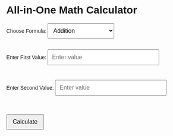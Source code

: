 <!DOCTYPE html>
<html lang="en">
<head>
  <meta charset="UTF-8">
  <meta name="viewport" content="width=device-width, initial-scale=1.0">
  <title>All-in-One Math Calculator</title>
  <style>
    body {
      font-family: Arial, sans-serif;
      margin: 20px;
    }
    input[type="text"] {
      width: 300px;
      padding: 10px;
      margin-bottom: 10px;
      font-size: 16px;
    }
    select {
      padding: 10px;
      font-size: 16px;
    }
    button {
      padding: 10px 15px;
      font-size: 16px;
      margin-top: 10px;
    }
    #result {
      font-size: 18px;
      margin-top: 20px;
    }
  </style>
</head>
<body>

  <h1>All-in-One Math Calculator</h1>
  
  <label for="formula">Choose Formula:</label>
  <select id="formula">
    <option value="addition">Addition</option>
    <option value="subtraction">Subtraction</option>
    <option value="multiplication">Multiplication</option>
    <option value="division">Division</option>
    <option value="circleArea">Area of Circle</option>
    <option value="rectangleArea">Area of Rectangle</option>
    <option value="triangleArea">Area of Triangle</option>
    <option value="quadratic">Quadratic Equation</option>
  </select><br><br>

  <label for="input1">Enter First Value:</label>
  <input type="text" id="input1" placeholder="Enter value"><br><br>
  
  <label for="input2">Enter Second Value:</label>
  <input type="text" id="input2" placeholder="Enter value"><br><br>

  <button onclick="calculate()">Calculate</button>

  <div id="result"></div>

  <script>
    function calculate() {
      const formula = document.getElementById("formula").value;
      const value1 = parseFloat(document.getElementById("input1").value);
      const value2 = parseFloat(document.getElementById("input2").value);
      let result = "";
      
      if (isNaN(value1) || isNaN(value2)) {
        result = "Please enter valid numbers.";
      } else {
        switch (formula) {
          case "addition":
            result = `Result: ${value1 + value2}`;
            break;
          case "subtraction":
            result = `Result: ${value1 - value2}`;
            break;
          case "multiplication":
            result = `Result: ${value1 * value2}`;
            break;
          case "division":
            if (value2 !== 0) {
              result = `Result: ${value1 / value2}`;
            } else {
              result = "Error: Cannot divide by zero.";
            }
            break;
          case "circleArea":
            if (value1 > 0) {
              result = `Area of Circle: ${Math.PI * Math.pow(value1, 2)}`;
            } else {
              result = "Radius must be positive.";
            }
            break;
          case "rectangleArea":
            if (value1 > 0 && value2 > 0) {
              result = `Area of Rectangle: ${value1 * value2}`;
            } else {
              result = "Length and width must be positive.";
            }
            break;
          case "triangleArea":
            if (value1 > 0 && value2 > 0) {
              result = `Area of Triangle: ${(0.5 * value1 * value2)}`;
            } else {
              result = "Base and height must be positive.";
            }
            break;
          case "quadratic":
            if (value1 !== 0) {
              let discriminant = Math.pow(value2, 2) - 4 * value1 * value2;
              if (discriminant > 0) {
                let root1 = (-value2 + Math.sqrt(discriminant)) / (2 * value1);
                let root2 = (-value2 - Math.sqrt(discriminant)) / (2 * value1);
                result = `Roots: ${root1}, ${root2}`;
              } else if (discriminant === 0) {
                let root = -value2 / (2 * value1);
                result = `Single Root: ${root}`;
              } else {
                result = "No real roots.";
              }
            } else {
              result = "Coefficient a cannot be zero.";
            }
            break;
        }
      }
      
      document.getElementById("result").innerHTML = result;
    }
  </script>
  
</body>
</html>
